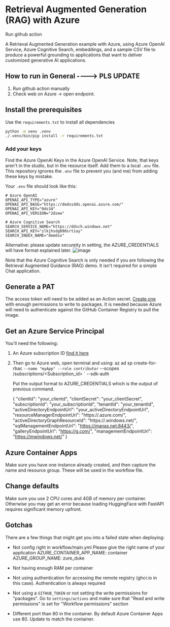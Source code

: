 # Retrieval Augmented Generation (RAG) with Azure

Run github action

A Retrieval Augmented Generation example with Azure, using Azure OpenAI Service, Azure Cognitive Search, embeddings, and a sample CSV file to produce
a powerful grounding to applications that want to deliver customized generative AI applications.

## How to run in General ----> PLS UPDATE
1. Run github action manually
2. Check web on Azure -> open endpoint.

## Install the prerequisites

Use the `requirements.txt` to install all dependencies

```bash
python -m venv .venv
./.venv/bin/pip install -r requirements.txt
```

### Add your keys

Find the Azure OpenAI Keys in the Azure OpenAI Service. Note, that keys aren't in the studio, but in the resource itself. Add them to a local `.env` file. This repository ignores the `.env` file to prevent you (and me) from adding these keys by mistake.

Your `.env` file should look like this:

```
# Azure OpenAI
OPENAI_API_TYPE="azure"
OPENAI_API_BASE="https://dedssdds.openai.azure.com/"
OPENAI_API_KEY="0ds34"
OPENAI_API_VERSION="2dsew"

# Azure Cognitive Search
SEARCH_SERVICE_NAME="https://ddsch.windows.net"
SEARCH_API_KEY="zlkjhsdg098srtiuy"
SEARCH_INDEX_NAME="demdsx"
```
Alternative: please update secureity in setting, the AZURE_CREDENTIALS will have format explained later.
![image](https://github.com/user-attachments/assets/ef27f86c-166a-4d55-ba31-d260075d83a1)

Note that the Azure Cognitive Search is only needed if you are following the Retrieval Augmented Guidance (RAG) demo. It isn't required for a simple Chat application.

## Generate a PAT

The access token will need to be added as an Action secret. [Create one](https://github.com/settings/tokens/new?description=Azure+Container+Apps+access&scopes=write:packages) with enough permissions to write to packages. It is needed because Azure will need to authenticate against the GitHub Container Registry to pull the image.

## Get an Azure Service Principal

You'll need the following:

1. An Azure subscription ID [find it here](https://portal.azure.com/#view/Microsoft_Azure_Billing/SubscriptionsBlade)
2. Then go to Azure web, open terminal and using:
   az ad sp create-for-rbac `
         --name "myApp" --role contributor `
         --scopes /subscriptions/<Subscription_id> `
         --sdk-auth

   Put the output format to AZURE_CREDENTIALS which is the output of previous command.

   {
  "clientId": "your_clientd",
  "clientSecret": "your_clientSecret",
  "subscriptionId": "your_subscriptionId",
  "tenantId": "your_tenantId",
  "activeDirectoryEndpointUrl": "your_activeDirectoryEndpointUrl",
  "resourceManagerEndpointUrl": "https://.azure.com/",
  "activeDirectoryGraphResourceId": "https://.windows.net/",
  "sqlManagementEndpointUrl": "https://manas.net:8443/",
  "galleryEndpointUrl": "https://g.com/",
  "managementEndpointUrl": "https://mwindows.net/"
}



## Azure Container Apps

Make sure you have one instance already created, and then capture the name and resource group. These will be used in the workflow file.

## Change defaults 

Make sure you use 2 CPU cores and 4GB of memory per container. Otherwise you may get an error because loading HuggingFace with FastAPI requires significant memory upfront.

## Gotchas

There are a few things that might get you into a failed state when deploying:

* Not config right in workflow/main.yml
  Please give the right name of your application
    AZURE_CONTAINER_APP_NAME: container
    AZURE_GROUP_NAME: zure_duke

* Not having enough RAM per container
* Not using authentication for accessing the remote registry (ghcr.io in this case). Authentication is always required
* Not using a `GITHUB_TOKEN` or not setting the write permissions for "packages". Go to `settings/actions` and make sure that "Read and write permissions" is set for "Workflow permissions" section
* Different port than 80 in the container. By default Azure Container Apps use 80. Update to match the container.




